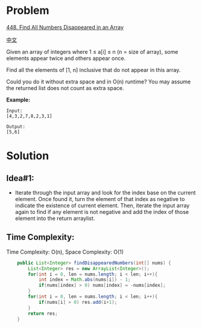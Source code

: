 # Problem
[448. Find All Numbers Disappeared in an Array](https://leetcode.com/problems/find-all-numbers-disappeared-in-an-array/)

[中文](https://leetcode-cn.com/problems/find-all-numbers-disappeared-in-an-array/)

Given an array of integers where 1 ≤ a[i] ≤ n (n = size of array), some elements appear twice and others appear once.

Find all the elements of [1, n] inclusive that do not appear in this array.

Could you do it without extra space and in O(n) runtime? You may assume the returned list does not count as extra space.

**Example:**
```text
Input:
[4,3,2,7,8,2,3,1]

Output:
[5,6]
```


# Solution
## Idea#1:
* Iterate through the input array and look for the index base on the current element. Once found it, turn the element of that index as negative to indicate the existence of current element. Then, iterate the input array again to find if any element is not negative and add the index of those element into the return arraylist.

##  Time Complexity:
Time Complexity: O(n), Space Complexity: O(1)

```java
    public List<Integer> findDisappearedNumbers(int[] nums) {
        List<Integer> res = new ArrayList<Integer>();
        for(int i = 0, len = nums.length; i < len; i++){
            int index = Math.abs(nums[i]) - 1;
            if(nums[index] > 0) nums[index] = -nums[index];
        }
        for(int i = 0, len = nums.length; i < len; i++){
            if(nums[i] > 0) res.add(i+1);
        }
        return res;
    }
```

